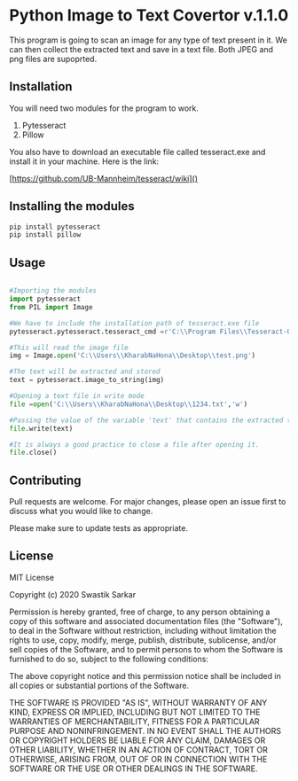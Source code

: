# Python Image to Text Covertor v.1.1.0

This program is going to scan an image for any type of text present in it. We can then collect the extracted text and save in a text file. Both JPEG and png files are supoprted.

## Installation

You will need two modules for the program to work.
1. Pytesseract
2. Pillow

You also have to download an executable file called tesseract.exe and install it in your machine. Here is the link:

[https://github.com/UB-Mannheim/tesseract/wiki]()

## Installing the modules

```bash
pip install pytesseract
pip install pillow
```

## Usage

```python

#Importing the modules
import pytesseract
from PIL import Image

#We have to include the installation path of tesseract.exe file
pytesseract.pytesseract.tesseract_cmd =r'C:\\Program Files\\Tesseract-OCR\\tesseract.exe'

#This will read the image file
img = Image.open('C:\\Users\\KharabNaHona\\Desktop\\test.png')

#The text will be extracted and stored
text = pytesseract.image_to_string(img)

#Opening a text file in write mode
file =open('C:\\Users\\KharabNaHona\\Desktop\\1234.txt','w')

#Passing the value of the variable 'text' that contains the extracted text
file.write(text)

#It is always a good practice to close a file after opening it.
file.close()
```

## Contributing
Pull requests are welcome. For major changes, please open an issue first to discuss what you would like to change.

Please make sure to update tests as appropriate.

## License
MIT License

Copyright (c) 2020 Swastik Sarkar

Permission is hereby granted, free of charge, to any person obtaining a copy
of this software and associated documentation files (the "Software"), to deal
in the Software without restriction, including without limitation the rights
to use, copy, modify, merge, publish, distribute, sublicense, and/or sell
copies of the Software, and to permit persons to whom the Software is
furnished to do so, subject to the following conditions:

The above copyright notice and this permission notice shall be included in all
copies or substantial portions of the Software.

THE SOFTWARE IS PROVIDED "AS IS", WITHOUT WARRANTY OF ANY KIND, EXPRESS OR
IMPLIED, INCLUDING BUT NOT LIMITED TO THE WARRANTIES OF MERCHANTABILITY,
FITNESS FOR A PARTICULAR PURPOSE AND NONINFRINGEMENT. IN NO EVENT SHALL THE
AUTHORS OR COPYRIGHT HOLDERS BE LIABLE FOR ANY CLAIM, DAMAGES OR OTHER
LIABILITY, WHETHER IN AN ACTION OF CONTRACT, TORT OR OTHERWISE, ARISING FROM,
OUT OF OR IN CONNECTION WITH THE SOFTWARE OR THE USE OR OTHER DEALINGS IN THE
SOFTWARE.
